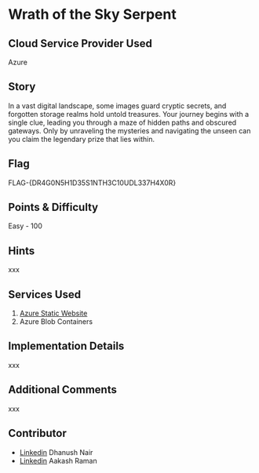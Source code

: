 # Wrath of the Sky Serpent

## Cloud Service Provider Used

Azure

## Story

In a vast digital landscape, some images guard cryptic secrets, and forgotten storage realms hold untold treasures. Your journey begins with a single clue, leading you through a maze of hidden paths and obscured gateways. Only by unraveling the mysteries and navigating the unseen can you claim the legendary prize that lies within.

## Flag

FLAG-{DR4G0N5H1D35S1NTH3C10UDL337H4X0R}

## Points & Difficulty

Easy - 100

## Hints

xxx 

## Services Used

1. [Azure Static Website](https://wrathskyserpentstorage.blob.core.windows.net/$web/index.html)
2. Azure Blob Containers

## Implementation Details

xxx

## Additional Comments

xxx


## Contributor

- [Linkedin](https://www.linkedin.com/in/dhn37/) Dhanush Nair
- [Linkedin](linkedin.com/in/aakash-raman-66676b38) Aakash Raman


